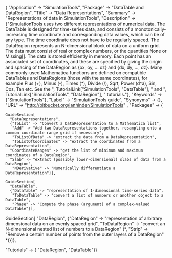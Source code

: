 
{
 "Application" -> "SimulationTools",
 "Package" -> "DataTable and DataRegion",
 "Title" -> "Data Representations",
 "Summary" -> 
   "Representations of data in SimulationTools",
 "Description" -> 
   {"SimulationTools uses two different representations of numerical data.  The DataTable is designed for time-series data, and consists of a monotonically-increasing time coordinate and corresponding data values, which can be of any type.  The time coordinate does not have to be regularly spaced.  The DataRegion represents an N-dimensional block of data on a uniform grid.  The data must consist of real or complex numbers, or the quantities None or Missing[].  The data is stored efficiently in memory. Each point has an associated set of coordinates, and these are specified by giving the origin and spacing of the DataRegion as {ox, oy, ... oz} and {dx, dy, ..., dz}.  Many commonly-used Mathematica functions are defined on compatible DataTables and DataRegions (those with the same coordinates), for example Plus (+), Minus (-), Times (*), Divide (/), Sqrt, Power (d^a), Sin, Cos, Tan etc.  See the ", TutorialLink["SimulationTools", "DataTable"], " and ", TutorialLink["SimulationTools", "DataRegion"], " tutorials."},
 "Keywords" -> {"SimulationTools"},
 "Label" -> "SimulationTools guide",
 "Synonyms" -> {},
 "URL" -> "http://bitbucket.org/ianhinder/SimulationTools" ,
 "Packages" -> {

    GuideSection[
      "DataRepresentations",
      {"ToList" -> "Convert a DataRepresentation to a Mathematica list",
       "Add" -> "Add two DataRepresentations together, resampling onto a common coordinate range grid if necessary",
       "ToListOfData" -> "extract the data from a DataRepresentation",
       "ToListOfCoordinates" -> "extract the coordinates from a DataRepresentation",
      "CoordinateRanges" -> "get the list of minimum and maximum coordinates of a DataRegion",
      "Slab" -> "extract (possibly lower-dimensional) slabs of data from a DataRegion", 
       "NDerivative" -> "Numerically differentiate a DataRepresentation"}],

    GuideSection[
      "DataTable",
      {"DataTable" -> "representation of 1-dimensional time-series data",
       "ToDataTable" -> "convert a list of numbers or another object to a DataTable",
       "Phase" -> "Compute the phase (argument) of a complex-valued DataTable"}],

   GuideSection[
     "DataRegion",
     {"DataRegion" -> "representation of arbitrary dimensional data on an evenly spaced grid",
      "ToDataRegion" -> "convert an N-dimensional nested list of numbers to a DataRegion" (*,
      "Strip" -> "Remove a certain number of points from the outer layers of a DataRegion" *)}]},

 "Tutorials" -> {
   "DataRegion",
   "DataTable"}}
